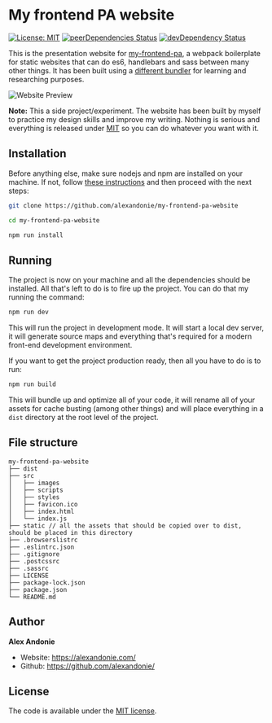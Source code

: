 # My frontend PA website

[![License: MIT](https://img.shields.io/badge/license-MIT-blue.svg)](https://opensource.org/licenses/MIT)
[![peerDependencies Status](https://img.shields.io/david/peer/alexandonie/my-frontend-pa-website.svg)](https://david-dm.org/alexandonie/my-frontend-pa-website?type=peer)
[![devDependency Status](https://img.shields.io/david/dev/alexandonie/my-frontend-pa-website.svg)](https://david-dm.org/alexandonie/my-frontend-pa-website?type=dev)

This is the presentation website for [my-frontend-pa](https://github.com/alexandonie/my-frontend-pa), a webpack boilerplate for static websites that can do es6, handlebars and sass between many other things. It has been built using a [different bundler](https://parceljs.org) for learning and researching purposes.

![Website Preview](https://stupefied-euler-a72577.netlify.com/12f31pw21dfs3sd3.jpg "My frontend PA website")


**Note:** This a side project/experiment. The website has been built by myself to practice my design skills and improve my writing. Nothing is serious and everything is released under [MIT](LICENSE) so you can do whatever you want with it.



## Installation

Before anything else, make sure nodejs and npm are installed on your machine. If not, follow [these instructions](https://docs.npmjs.com/downloading-and-installing-node-js-and-npm) and then proceed with the next steps:

```bash
git clone https://github.com/alexandonie/my-frontend-pa-website
```

```bash
cd my-frontend-pa-website
```

```bash
npm run install
```

## Running

The project is now on your machine and all the dependencies should be installed. All that's left to do is to fire up the project. You can do that my running the command:

```bash
npm run dev
```

This will run the project in development mode. It will start a local dev server, it will generate source maps and everything that's required for a modern front-end development environment.

If you want to get the project production ready, then all you have to do is to run:

```bash
npm run build
```

This will bundle up and optimize all of your code, it will rename all of your assets for cache busting (among other things) and will place everything in a `dist` directory at the root level of the project.

## File structure
```
my-frontend-pa-website
├── dist
├── src
│   ├── images
│   ├── scripts
│   ├── styles
│   ├── favicon.ico
│   ├── index.html
│   └── index.js
├── static // all the assets that should be copied over to dist, should be placed in this directory
├── .browserslistrc
├── .eslintrc.json
├── .gitignore
├── .postcssrc
├── .sassrc
├── LICENSE
├── package-lock.json
├── package.json
└── README.md
```

## Author

**Alex Andonie**

-   Website: <https://alexandonie.com/>
-   Github: <https://github.com/alexandonie/>

## License

The code is available under the [MIT license](LICENSE).
